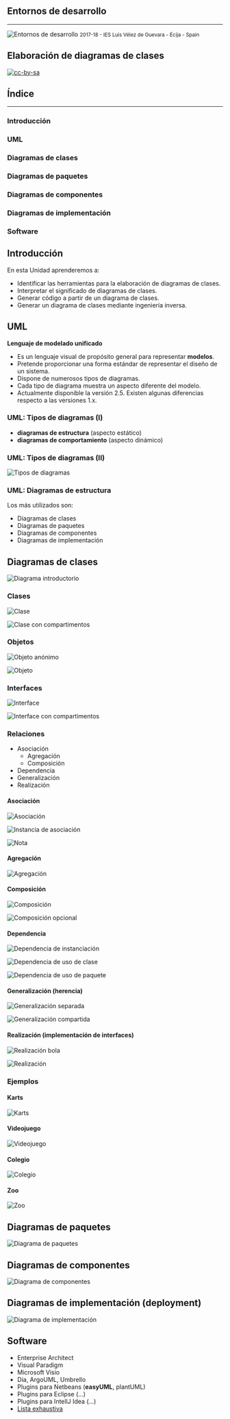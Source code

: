 <!---
Ejemplos

<video class="stretch" controls><source src="http://clips.vorwaerts-gmbh.de/big_buck_bunny.mp4" type="video/mp4"></video>
<iframe width="560" height="315" src="https://www.youtube.com/embed/3RBq-WlL4cU" frameborder="0" allowfullscreen></iframe>

slide: data-background="#ff0000" 
element: class="fragment" data-fragment-index="1"
-->
## Entornos de desarrollo
---
![Entornos de desarrollo](http://jamj2000.github.io/entornosdesarrollo/entornosdesarrollo.png)
<small> 2017-18 - IES Luis Vélez de Guevara - Écija - Spain </small>


## Elaboración de diagramas de clases

[![cc-by-sa](http://jamj2000.github.io/entornosdesarrollo/cc-by-sa.png)](http://creativecommons.org/licenses/by-sa/4.0/)


## Índice
--- 
### Introducción
### UML
### **Diagramas de clases**
### Diagramas de paquetes
### Diagramas de componentes
### Diagramas de implementación
### Software
<!--- Note: Nota a pie de página. -->



## Introducción

En esta Unidad aprenderemos a:

- Identificar las herramientas para la elaboración de diagramas de clases.
- Interpretar el significado de diagramas de clases.
- Generar código a partir de un diagrama de clases.
- Generar un diagrama de clases mediante ingeniería inversa.



## UML

**Lenguaje de modelado unificado**

- Es un lenguaje visual de propósito general para representar **modelos**.
- Pretende proporcionar una forma estándar de representar el diseño de un sistema.
- Dispone de numerosos tipos de diagramas.
- Cada tipo de diagrama muestra un aspecto diferente del modelo.
- Actualmente disponible la versión 2.5. Existen algunas diferencias respecto a las versiones 1.x.


###  UML: Tipos de diagramas (I)

- **diagramas de estructura** (aspecto estático)
- **diagramas de comportamiento** (aspecto dinámico)


### UML: Tipos de diagramas (II)

![Tipos de diagramas](assets/uml-diagrams.png)


### UML: Diagramas de estructura

Los más utilizados son:

- Diagramas de clases
- Diagramas de paquetes
- Diagramas de componentes
- Diagramas de implementación



## Diagramas de clases


![Diagrama introductorio](assets/class-diagram-domain-overview.png)


### Clases

![Clase](assets/class-no-compartments.png)

![Clase con compartimentos](assets/class-compartments-impl.png)


### Objetos

![Objeto anónimo](assets/object-anonymous.png)

![Objeto](assets/object-named-slots-value.png)


### Interfaces

![Interface](assets/class-interface.png)

![Interface con compartimentos](assets/class-interface-compartments.png)


### Relaciones

- Asociación
    - Agregación
    - Composición
- Dependencia
- Generalización
- Realización


#### Asociación

![Asociación](assets/association.png)

![Instancia de asociación](assets/link.png)

![Nota](assets/core-comment-note.png)


#### Agregación

![Agregación](assets/shared-aggregation.png)


#### Composición

![Composición](assets/class-composition.png)

![Composición opcional](assets/class-composition-optional.png)


#### Dependencia

![Dependencia de instanciación](assets/instantiate.png)

![Dependencia de uso de clase](assets/class-dependency-usage.png)

![Dependencia de uso de paquete](assets/use-package.png)


#### Generalización (herencia)

![Generalización separada](assets/class-generalizaion-separate.png)

![Generalización compartida](assets/class-generalizaion-shared.png)


#### Realización (implementación de interfaces)

![Realización bola](assets/class-interface-realization-ball.png)

![Realización](assets/class-interface-realization.png)


### Ejemplos


#### Karts

![Karts](https://raw.githubusercontent.com/iesvelez-daw/karts/master/img/kartsUML.png)


#### Videojuego

![Videojuego](https://raw.githubusercontent.com/iesvelez-daw/videojuego/master/img/videojuegoUML.png)


#### Colegio

![Colegio](https://raw.githubusercontent.com/iesvelez-daw/colegio/master/img/colegioUML.png)


#### Zoo

![Zoo](https://raw.githubusercontent.com/iesvelez-daw/zoo/master/img/zooUML.png)



## Diagramas de paquetes


![Diagrama de paquetes](assets/package-diagram-elements.png)



## Diagramas de componentes


![Diagrama de componentes](assets/component-diagram-overview.png)



## Diagramas de implementación (deployment)


![Diagrama de implementación](assets/deployment-diagram-overview-specification.png)



## Software

- Enterprise Architect
- Visual Paradigm
- Microsoft Visio
- Dia, ArgoUML, Umbrello
- Plugins para Netbeans (**easyUML**, plantUML)
- Plugins para Eclipse (...)
- Plugins para IntellJ Idea (...)
- [Lista exhaustiva](https://en.wikipedia.org/wiki/List_of_Unified_Modeling_Language_tools)
